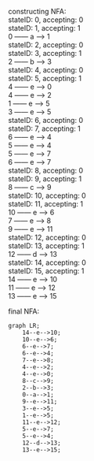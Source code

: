 constructing NFA:  
stateID: 0, accepting: 0  
stateID: 1, accepting: 1  
0 —— a ——> 1  
stateID: 2, accepting: 0  
stateID: 3, accepting: 1  
2 —— b ——> 3  
stateID: 4, accepting: 0  
stateID: 5, accepting: 1  
4 —— e ——> 0  
4 —— e ——> 2  
1 —— e ——> 5  
3 —— e ——> 5  
stateID: 6, accepting: 0  
stateID: 7, accepting: 1  
6 —— e ——> 4  
5 —— e ——> 4  
5 —— e ——> 7  
6 —— e ——> 7  
stateID: 8, accepting: 0  
stateID: 9, accepting: 1  
8 —— c ——> 9  
stateID: 10, accepting: 0  
stateID: 11, accepting: 1  
10 —— e ——> 6  
7 —— e ——> 8  
9 —— e ——> 11  
stateID: 12, accepting: 0  
stateID: 13, accepting: 1  
12 —— d ——> 13  
stateID: 14, accepting: 0  
stateID: 15, accepting: 1  
14 —— e ——> 10  
11 —— e ——> 12  
13 —— e ——> 15  

final NFA:
```mermaid
graph LR;
	14--e-->10;
	10--e-->6;
	6--e-->7;
	6--e-->4;
	7--e-->8;
	4--e-->2;
	4--e-->0;
	8--c-->9;
	2--b-->3;
	0--a-->1;
	9--e-->11;
	3--e-->5;
	1--e-->5;
	11--e-->12;
	5--e-->7;
	5--e-->4;
	12--d-->13;
	13--e-->15;
```